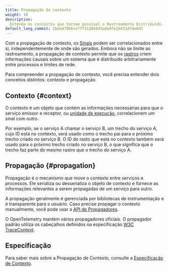 ```yaml
---
title: Propagação de contexto
weight: 10
description:
  Entenda os conceitos que tornam possível o Rastreamento Distribuído.
default_lang_commit: 2bda479b6ce77f51266845ade9fe1b431dfde0d3
---
```


Com a propagação de contexto, os [Sinais](/docs/concepts/signals) podem ser
correlacionados entre si, independentemente de onde são gerados. Embora não se
limite ao rastreamento, a propagação de contexto permite que os
[rastros](/docs/concepts/signals/traces) criem informações causais sobre um
sistema que é distribuído arbitrariamente entre processos e limites de rede.

Para compreender a propagação de contexto, você precisa entender dois conceitos
distintos: contexto e propagação.

## Contexto {#context}

O contexto é um objeto que contém as informações necessárias para que o serviço
emissor e receptor, ou
[unidade de execução](/docs/specs/otel/glossary/#execution-unit), correlacionem
um sinal com outro.

Por exemplo, se o serviço A chamar o serviço B, um trecho do serviço A, cujo ID
está no contexto, será usado como o trecho pai para o próximo trecho criado no
serviço B. O ID do rasto que está no contexto também será usado para o próximo
trecho criado no serviço B, o que significa que o trecho faz parte do mesmo
rastro que o trecho do serviço A.

## Propagação {#propagation}

Propagação é o mecanismo que move o contexto entre serviços e processos. Ele
serializa ou desserializa o objeto de contexto e fornece as informações
relevantes a serem propagadas de um serviço para outro.

A propagação geralmente é gerenciada por bibliotecas de instrumentação e é
transparente para o usuário. Caso precise propagar o contexto manualmente, você
pode usar a [API de Propagadores](/docs/specs/otel/context/api-propagators/).

O OpenTelemetry mantém vários propagadores oficiais. O propagador padrão utiliza
os cabeçalhos definidos na especificação
[W3C TraceContext](https://www.w3.org/TR/trace-context/).

## Especificação

Para saber mais sobre a Propagação de Contexto, consulte a
[Especificação de Contexto](/docs/specs/otel/context/).
